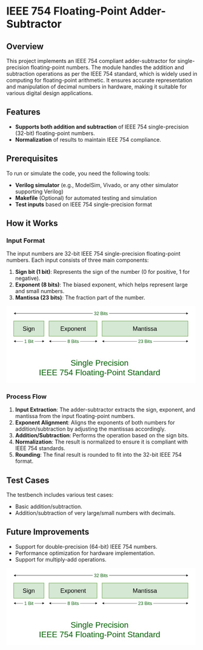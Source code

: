 <!DOCTYPE html>
<html lang="en">
<head>
    <meta charset="UTF-8">
    <meta name="viewport" content="width=device-width, initial-scale=1.0">
    <title>IEEE 754 Floating-Point Adder-Subtractor</title>
</head>
<body>
    <h1>IEEE 754 Floating-Point Adder-Subtractor</h1>
    <h2>Overview</h2>
    <p>
        This project implements an IEEE 754 compliant adder-subtractor for single-precision floating-point numbers. The module handles the addition and subtraction operations as per the IEEE 754 standard, which is widely used in computing for floating-point arithmetic. It ensures accurate representation and manipulation of decimal numbers in hardware, making it suitable for various digital design applications.
    </p>  
    <h2>Features</h2>
    <ul>
        <li><strong>Supports both addition and subtraction</strong> of IEEE 754 single-precision (32-bit) floating-point numbers.</li>
        <li><strong>Normalization</strong> of results to maintain IEEE 754 compliance.</li>
    </ul>
    <h2>Prerequisites</h2>
    <p>To run or simulate the code, you need the following tools:</p>
    <ul>
        <li><strong>Verilog simulator</strong> (e.g., ModelSim, Vivado, or any other simulator supporting Verilog)</li>
        <li><strong>Makefile</strong> (Optional) for automated testing and simulation</li>
        <li><strong>Test inputs</strong> based on IEEE 754 single-precision format</li>
    </ul>
    <h2>How it Works</h2>
    <h3>Input Format</h3>
    <p>The input numbers are 32-bit IEEE 754 single-precision floating-point numbers. Each input consists of three main components:</p>
    <ol>
        <li><strong>Sign bit (1 bit)</strong>: Represents the sign of the number (0 for positive, 1 for negative).</li>
        <li><strong>Exponent (8 bits)</strong>: The biased exponent, which helps represent large and small numbers.</li>
        <li><strong>Mantissa (23 bits)</strong>: The fraction part of the number.</li>
    </ol>
    
<img src="https://github.com/pasiramavishan/myImages/blob/main/IEEE%20format.jpg" alt="Alt text" title="Optional title" width="500">
    <h3>Process Flow</h3>
    <ol>
        <li><strong>Input Extraction</strong>: The adder-subtractor extracts the sign, exponent, and mantissa from the input floating-point numbers.</li>
        <li><strong>Exponent Alignment</strong>: Aligns the exponents of both numbers for addition/subtraction by adjusting the mantissas accordingly.</li>
        <li><strong>Addition/Subtraction</strong>: Performs the operation based on the sign bits.</li>
        <li><strong>Normalization</strong>: The result is normalized to ensure it is compliant with IEEE 754 standards.</li>
        <li><strong>Rounding</strong>: The final result is rounded to fit into the 32-bit IEEE 754 format.</li>
    </ol>
    <h2>Test Cases</h2>
    <p>The testbench includes various test cases:</p>
    <ul>
        <li>Basic addition/subtraction.</li>
        <li>Addition/subtraction of very large/small numbers with decimals.</li>
    </ul>
    <h2>Future Improvements</h2>
    <ul>
        <li>Support for double-precision (64-bit) IEEE 754 numbers.</li>
        <li>Performance optimization for hardware implementation.</li>
        <li>Support for multiply-add operations.</li>
    </ul>
<img src="https://github.com/pasiramavishan/myImages/blob/main/IEEE%20format.jpg" alt="Alt text" title="Optional title" width="500">
</body>
</html>
